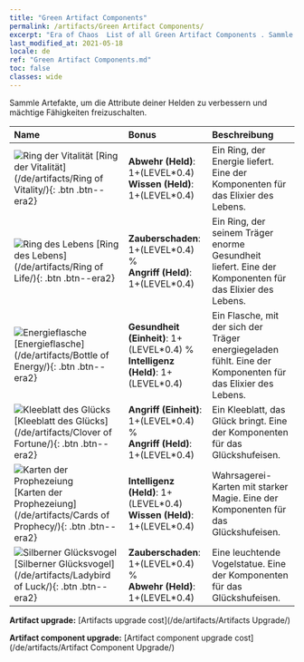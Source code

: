 ```yaml
---
title: "Green Artifact Components"
permalink: /artifacts/Green Artifact Components/
excerpt: "Era of Chaos  List of all Green Artifact Components . Sammle Artefakte, um die Attribute deiner Helden zu verbessern und mächtige Fähigkeiten freizuschalten."
last_modified_at: 2021-05-18
locale: de
ref: "Green Artifact Components.md"
toc: false
classes: wide
---
```


  Sammle Artefakte, um die Attribute deiner Helden zu verbessern und mächtige Fähigkeiten freizuschalten.

  |     Name    |   Bonus | Beschreibung | 
  |:------------|:--------|:------------| 
 | ![Ring der Vitalität](/images/t/artifact_40111.png) [Ring der Vitalität](/de/artifacts/Ring of Vitality/){: .btn .btn--era2} | **Abwehr (Held)**: 1+(LEVEL\*0.4)<br/>**Wissen (Held)**: 1+(LEVEL\*0.4) | Ein Ring, der Energie liefert. Eine der Komponenten für das Elixier des Lebens. | 
 | ![Ring des Lebens](/images/t/artifact_40112.png) [Ring des Lebens](/de/artifacts/Ring of Life/){: .btn .btn--era2} | **Zauberschaden**: 1+(LEVEL\*0.4) %<br/>**Angriff (Held)**: 1+(LEVEL\*0.4) | Ein Ring, der seinem Träger enorme Gesundheit liefert. Eine der Komponenten für das Elixier des Lebens. | 
 | ![Energieflasche](/images/t/artifact_40113.png) [Energieflasche](/de/artifacts/Bottle of Energy/){: .btn .btn--era2} | **Gesundheit (Einheit)**: 1+(LEVEL\*0.4) %<br/>**Intelligenz (Held)**: 1+(LEVEL\*0.4) | Ein Flasche, mit der sich der Träger energiegeladen fühlt. Eine der Komponenten für das Elixier des Lebens. | 
 | ![Kleeblatt des Glücks](/images/t/artifact_40121.png) [Kleeblatt des Glücks](/de/artifacts/Clover of Fortune/){: .btn .btn--era2} | **Angriff (Einheit)**: 1+(LEVEL\*0.4) %<br/>**Angriff (Held)**: 1+(LEVEL\*0.4) | Ein Kleeblatt, das Glück bringt. Eine der Komponenten für das Glückshufeisen. | 
 | ![Karten der Prophezeiung](/images/t/artifact_40122.png) [Karten der Prophezeiung](/de/artifacts/Cards of Prophecy/){: .btn .btn--era2} | **Intelligenz (Held)**: 1+(LEVEL\*0.4)<br/>**Wissen (Held)**: 1+(LEVEL\*0.4) | Wahrsagerei-Karten mit starker Magie. Eine der Komponenten für das Glückshufeisen. | 
 | ![Silberner Glücksvogel](/images/t/artifact_40123.png) [Silberner Glücksvogel](/de/artifacts/Ladybird of Luck/){: .btn .btn--era2} | **Zauberschaden**: 1+(LEVEL\*0.4) %<br/>**Abwehr (Held)**: 1+(LEVEL\*0.4) | Eine leuchtende Vogelstatue. Eine der Komponenten für das Glückshufeisen. | 


  **Artifact upgrade:** [Artifacts upgrade cost](/de/artifacts/Artifacts Upgrade/)

 **Artifact component upgrade:** [Artifact component upgrade cost](/de/artifacts/Artifact Component Upgrade/)

